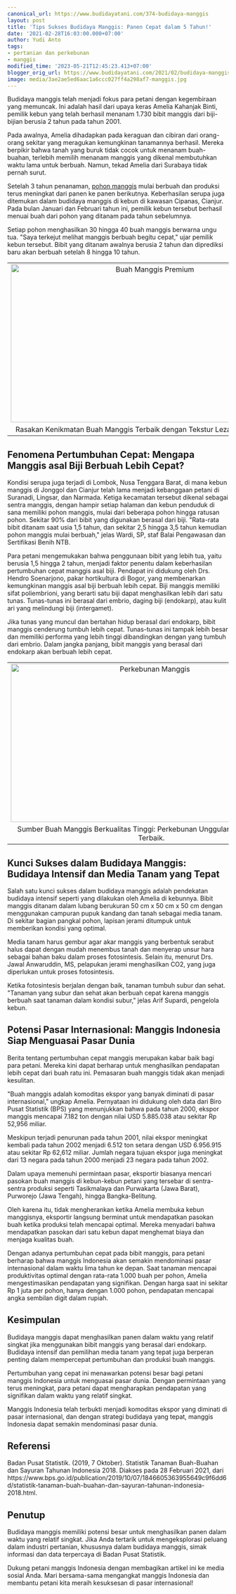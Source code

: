 ```yaml
---
canonical_url: https://www.budidayatani.com/374-budidaya-manggis
layout: post
title: 'Tips Sukses Budidaya Manggis: Panen Cepat dalam 5 Tahun!'
date: '2021-02-28T16:03:00.000+07:00'
author: Yudi Anto
tags:
- pertanian dan perkebunan
- manggis
modified_time: '2023-05-21T12:45:23.413+07:00'
blogger_orig_url: https://www.budidayatani.com/2021/02/budidaya-manggis-5-tahun-panen.html
image: media/3ae2ae5ed6aac1a6ccc027ff4a298af7-manggis.jpg
---
```

<p>Budidaya manggis telah menjadi fokus para petani dengan kegembiraan yang memuncak. Ini adalah hasil dari upaya keras Amelia Kahanjak Binti, pemilik kebun yang telah berhasil menanam 1.730 bibit manggis dari biji-bijian berusia 2 tahun pada tahun 2001.&nbsp;</p><p>Pada awalnya, Amelia dihadapkan pada keraguan dan cibiran dari orang-orang sekitar yang meragukan kemungkinan tanamannya berhasil. Mereka berpikir bahwa tanah yang buruk tidak cocok untuk menanam buah-buahan, terlebih memilih menanam manggis yang dikenal membutuhkan waktu lama untuk berbuah. Namun, tekad Amelia dari Surabaya tidak pernah surut.</p><p>Setelah 3 tahun penanaman, <a href="https://www.budidayatani.com/search/label/manggis">pohon manggis</a> mulai berbuah dan produksi terus meningkat dari panen ke panen berikutnya. Keberhasilan serupa juga ditemukan dalam budidaya manggis di kebun di kawasan Cipanas, Cianjur. Pada bulan Januari dan Februari tahun ini, pemilik kebun tersebut berhasil menuai buah dari pohon yang ditanam pada tahun sebelumnya.&nbsp;</p><p>Setiap pohon menghasilkan 30 hingga 40 buah manggis berwarna ungu tua. "Saya terkejut melihat manggis berbuah begitu cepat," ujar pemilik kebun tersebut. Bibit yang ditanam awalnya berusia 2 tahun dan diprediksi baru akan berbuah setelah 8 hingga 10 tahun.</p><table align="center" cellpadding="0" cellspacing="0" class="tr-caption-container" style="margin-left: auto; margin-right: auto;"><tbody><tr><td style="text-align: center;"><a href="https://blogger.googleusercontent.com/img/b/R29vZ2xl/AVvXsEhjd8AAt-QbGYiLPZv116Z1vE_4y8PXJL3zeGiuDSCZwt2jm8erLE8eBWsPKsmvv27Bj_kvakcpDztfoq55lS-dlSwwQOXfeknKOwrhUpuVZaPaTx-ByyzjBgYCfro8fPXUn-Fb8FXYZ5WmDT4DkFE2OsNoJ7PE7MCOl7KbFHnEE-D9v0aK5gz28-wZkA/s2133/manggis.jpg" imageanchor="1" style="margin-left: auto; margin-right: auto;"><img alt="Buah Manggis Premium" border="0" data-original-height="1200" data-original-width="2133" height="360" src="https://blogger.googleusercontent.com/img/b/R29vZ2xl/AVvXsEhjd8AAt-QbGYiLPZv116Z1vE_4y8PXJL3zeGiuDSCZwt2jm8erLE8eBWsPKsmvv27Bj_kvakcpDztfoq55lS-dlSwwQOXfeknKOwrhUpuVZaPaTx-ByyzjBgYCfro8fPXUn-Fb8FXYZ5WmDT4DkFE2OsNoJ7PE7MCOl7KbFHnEE-D9v0aK5gz28-wZkA/w640-h360/manggis.jpg" title="Kesegaran dan Kualitas Terbaik dari Buah Manggis Premium" width="640" /></a></td></tr><tr><td class="tr-caption" style="text-align: center;">Rasakan Kenikmatan Buah Manggis Terbaik dengan Tekstur Lezat dan Rasa Manis</td></tr></tbody></table><h2>Fenomena Pertumbuhan Cepat: Mengapa Manggis asal Biji Berbuah Lebih Cepat?</h2><p>Kondisi serupa juga terjadi di Lombok, Nusa Tenggara Barat, di mana kebun manggis di Jonggol dan Cianjur telah lama menjadi kebanggaan petani di Suranadi, Lingsar, dan Narmada. Ketiga kecamatan tersebut dikenal sebagai sentra manggis, dengan hampir setiap halaman dan kebun penduduk di sana memiliki pohon manggis, mulai dari beberapa pohon hingga ratusan pohon. Sekitar 90% dari bibit yang digunakan berasal dari biji. "Rata-rata bibit ditanam saat usia 1,5 tahun, dan sekitar 2,5 hingga 3,5 tahun kemudian pohon manggis mulai berbuah," jelas Wardi, SP, staf Balai Pengawasan dan Sertifikasi Benih NTB.</p><p>Para petani mengemukakan bahwa penggunaan bibit yang lebih tua, yaitu berusia 1,5 hingga 2 tahun, menjadi faktor penentu dalam keberhasilan pertumbuhan cepat manggis asal biji. Pendapat ini didukung oleh Drs. Hendro Soenarjono, pakar hortikultura di Bogor, yang membenarkan kemungkinan manggis asal biji berbuah lebih cepat. Biji manggis memiliki sifat poliembrioni, yang berarti satu biji dapat menghasilkan lebih dari satu tunas. Tunas-tunas ini berasal dari embrio, daging biji (endokarp), atau kulit ari yang melindungi biji (intergamet).</p><p>Jika tunas yang muncul dan bertahan hidup berasal dari endokarp, bibit manggis cenderung tumbuh lebih cepat. Tunas-tunas ini tampak lebih besar dan memiliki performa yang lebih tinggi dibandingkan dengan yang tumbuh dari embrio. Dalam jangka panjang, bibit manggis yang berasal dari endokarp akan berbuah lebih cepat.</p><table align="center" cellpadding="0" cellspacing="0" class="tr-caption-container" style="margin-left: auto; margin-right: auto;"><tbody><tr><td style="text-align: center;"><a href="https://blogger.googleusercontent.com/img/b/R29vZ2xl/AVvXsEiyLz-OTqeNT3x85hGhbcF7X6BvY3Rp-v7s3riJMNQlMSFV7f4uJAhM0lX6iwgJvQEQ5p1sdaMsCvbgFzK8eP329ixOv4YuqupoGWmMAld7zecMdWxhRhHGXDVegoEVEYKMf9EEVpBRU-7YYpmmc0rpxMUm7sAz6RmYCMBONW9Atg5L6pSy8KG5kTWkOQ/s2135/manggis1.jpg" imageanchor="1" style="margin-left: auto; margin-right: auto;"><img alt="Perkebunan Manggis" border="0" data-original-height="1200" data-original-width="2135" height="360" src="https://blogger.googleusercontent.com/img/b/R29vZ2xl/AVvXsEiyLz-OTqeNT3x85hGhbcF7X6BvY3Rp-v7s3riJMNQlMSFV7f4uJAhM0lX6iwgJvQEQ5p1sdaMsCvbgFzK8eP329ixOv4YuqupoGWmMAld7zecMdWxhRhHGXDVegoEVEYKMf9EEVpBRU-7YYpmmc0rpxMUm7sAz6RmYCMBONW9Atg5L6pSy8KG5kTWkOQ/w640-h360/manggis1.jpg" title="Perkebunan Manggis Pilihan: Menyediakan Buah Manggis Segar Berkualitas Tinggi" width="640" /></a></td></tr><tr><td class="tr-caption" style="text-align: center;">Sumber Buah Manggis Berkualitas Tinggi: Perkebunan Unggulan dengan Standar Terbaik.</td></tr></tbody></table><h2>Kunci Sukses dalam Budidaya Manggis: Budidaya Intensif dan Media Tanam yang Tepat</h2><p>Salah satu kunci sukses dalam budidaya manggis adalah pendekatan budidaya intensif seperti yang dilakukan oleh Amelia di kebunnya. Bibit manggis ditanam dalam lubang berukuran 50 cm x 50 cm x 50 cm dengan menggunakan campuran pupuk kandang dan tanah sebagai media tanam. Di sekitar bagian pangkal pohon, lapisan jerami ditumpuk untuk memberikan kondisi yang optimal.</p><p>Media tanam harus gembur agar akar manggis yang berbentuk serabut halus dapat dengan mudah menembus tanah dan menyerap unsur hara sebagai bahan baku dalam proses fotosintesis. Selain itu, menurut Drs. Jawal Anwaruddin, MS, pelapukan jerami menghasilkan CO2, yang juga diperlukan untuk proses fotosintesis.&nbsp;</p><p>Ketika fotosintesis berjalan dengan baik, tanaman tumbuh subur dan sehat. "Tanaman yang subur dan sehat akan berbuah cepat karena manggis berbuah saat tanaman dalam kondisi subur," jelas Arif Supardi, pengelola kebun.</p><h2>Potensi Pasar Internasional: Manggis Indonesia Siap Menguasai Pasar Dunia</h2><p>Berita tentang pertumbuhan cepat manggis merupakan kabar baik bagi para petani. Mereka kini dapat berharap untuk menghasilkan pendapatan lebih cepat dari buah ratu ini. Pemasaran buah manggis tidak akan menjadi kesulitan.</p><p>"Buah manggis adalah komoditas ekspor yang banyak diminati di pasar internasional," ungkap Amelia. Pernyataan ini didukung oleh data dari Biro Pusat Statistik (BPS) yang menunjukkan bahwa pada tahun 2000, ekspor manggis mencapai 7.182 ton dengan nilai USD 5.885.038 atau sekitar Rp 52,956 miliar.</p><p>Meskipun terjadi penurunan pada tahun 2001, nilai ekspor meningkat kembali pada tahun 2002 menjadi 6.512 ton setara dengan USD 6.956.915 atau sekitar Rp 62,612 miliar. Jumlah negara tujuan ekspor juga meningkat dari 13 negara pada tahun 2000 menjadi 23 negara pada tahun 2002.</p><p>Dalam upaya memenuhi permintaan pasar, eksportir biasanya mencari pasokan buah manggis di kebun-kebun petani yang tersebar di sentra-sentra produksi seperti Tasikmalaya dan Purwakarta (Jawa Barat), Purworejo (Jawa Tengah), hingga Bangka-Belitung.</p><p>Oleh karena itu, tidak mengherankan ketika Amelia membuka kebun manggisnya, eksportir langsung berminat untuk mendapatkan pasokan buah ketika produksi telah mencapai optimal. Mereka menyadari bahwa mendapatkan pasokan dari satu kebun dapat menghemat biaya dan menjaga kualitas buah.</p><p>Dengan adanya pertumbuhan cepat pada bibit manggis, para petani berharap bahwa manggis Indonesia akan semakin mendominasi pasar internasional dalam waktu lima tahun ke depan. Saat tanaman mencapai produktivitas optimal dengan rata-rata 1.000 buah per pohon, Amelia mengestimasikan pendapatan yang signifikan. Dengan harga saat ini sekitar Rp 1 juta per pohon, hanya dengan 1.000 pohon, pendapatan mencapai angka sembilan digit dalam rupiah.</p><h2>Kesimpulan</h2><p>Budidaya manggis dapat menghasilkan panen dalam waktu yang relatif singkat jika menggunakan bibit manggis yang berasal dari endokarp. Budidaya intensif dan pemilihan media tanam yang tepat juga berperan penting dalam mempercepat pertumbuhan dan produksi buah manggis.</p><p>Pertumbuhan yang cepat ini menawarkan potensi besar bagi petani manggis Indonesia untuk menguasai pasar dunia. Dengan permintaan yang terus meningkat, para petani dapat mengharapkan pendapatan yang signifikan dalam waktu yang relatif singkat.</p><p>Manggis Indonesia telah terbukti menjadi komoditas ekspor yang diminati di pasar internasional, dan dengan strategi budidaya yang tepat, manggis Indonesia dapat semakin mendominasi pasar dunia.</p><h2>Referensi</h2><p>Badan Pusat Statistik. (2019, 7 Oktober). Statistik Tanaman Buah-Buahan dan Sayuran Tahunan Indonesia 2018. Diakses pada 28 Februari 2021, dari https://www.bps.go.id/publication/2019/10/07/1846605363955649c9f6dd6d/statistik-tanaman-buah-buahan-dan-sayuran-tahunan-indonesia-2018.html.</p><h2>Penutup</h2><p>Budidaya manggis memiliki potensi besar untuk menghasilkan panen dalam waktu yang relatif singkat. Jika Anda tertarik untuk mengeksplorasi peluang dalam industri pertanian, khususnya dalam budidaya manggis, simak informasi dan data terpercaya di Badan Pusat Statistik.</p><p>Dukung petani manggis Indonesia dengan membagikan artikel ini ke media sosial Anda. Mari bersama-sama mengangkat manggis Indonesia dan membantu petani kita meraih kesuksesan di pasar internasional!</p>